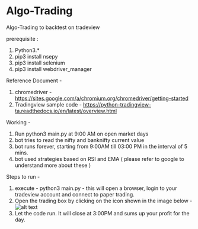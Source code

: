 # Algo-Trading
Algo-Trading to backtest on tradeview

prerequisite :
1. Python3.*
2. pip3 install nsepy
3. pip3 install selenium
4. pip3 install webdriver_manager


Reference Document - 

1. chromedriver - https://sites.google.com/a/chromium.org/chromedriver/getting-started
2. Tradingview sample code - https://python-tradingview-ta.readthedocs.io/en/latest/overview.html

Working - 
1. Run python3 main.py at 9:00 AM on open market days
2. bot tries to read the nifty and banknifty current value
3. bot runs forever, starting from 9:00AM till 03:00 PM in the interval of 5 mins.
4. bot used strategies based on RSI and EMA ( please refer to google to understand more about these )

Steps to run - 
1. execute - python3 main.py - this will open a browser, login to your tradeview account and connect to paper trading. 
2. Open the trading box by clicking on the icon shown in the image below -
![alt text](https://github.com/md-raghib/tradingBotPython/blob/access/tradingWindow.png)
3. Let the code run. It will close at 3:00PM and sums up your profit for the day.
